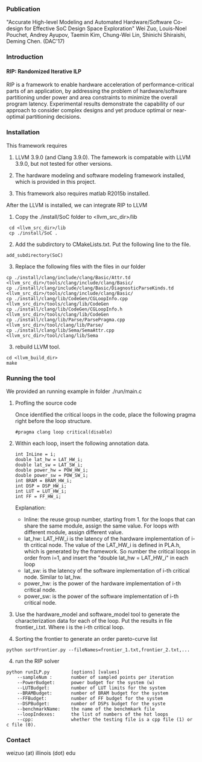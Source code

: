 ### Publication
"Accurate High-level Modeling and Automated Hardware/Software Co-design for Effective SoC Design Space Exploration" Wei Zuo, Louis-Noel Pouchet, Andrey Ayupov, Taemin Kim, Chung-Wei Lin, Shinichi Shiraishi, Deming Chen. (DAC'17)

### Introduction
#### RIP: Randomized Iterative ILP
RIP is a framework to enable hardware acceleration of performance-critical parts of an application, by addressing the problem of hardware/software partitioning under power and area constraints to minimize the overall program latency. Experimental results demonstrate the capability of our approach to consider complex designs and yet produce optimal or near-optimal partitioning decisions. 

### Installation

This framework requires 

1. LLVM 3.9.0 (and Clang 3.9.0). The famework is compatable with LLVM 3.9.0, but not tested for other versions.

2. The hardware modeling and software modeling framework installed, which is provided in this project.

3. This framework also requires matlab R2015b installed.


After the LLVM is installed, we can integrate RIP to LLVM

1. Copy the ./install/SoC folder to <llvm_src_dir>/lib
	
```
 cd <llvm_src_dir>/lib
 cp ./install/SoC .
```
2. Add the subdirctory to CMakeLists.txt. Put the following line to the file.

```
add_subdirectory(SoC)
```

3. Replace the following files with the files in our folder

```
cp ./install/clang/include/clang/Basic/Attr.td <llvm_src_dir>/tools/clang/include/clang/Basic/
cp ./install/clang/include/clang/Basic/DiagnosticParseKinds.td <llvm_src_dir>/tools/clang/include/clang/Basic/
cp ./install/clang/lib/CodeGen/CGLoopInfo.cpp <llvm_src_dir>/tools/clang/lib/CodeGen
cp ./install/clang/lib/CodeGen/CGLoopInfo.h <llvm_src_dir>/tools/clang/lib/CodeGen
cp ./install/clang/lib/Parse/ParsePragma.cpp <llvm_src_dir>/tool/clang/lib/Parse/
cp ./install/clang/lib/Sema/SemaAttr.cpp <llvm_src_dir>/tool/clang/lib/Sema

```
3. rebuild LLVM tool. 

```
cd <llvm_build_dir>
make
```


### Running the tool

We provided  an running example in folder ./run/main.c

1. Profling the source code

	Once identified the critical loops in the code, place the following pragma right before the loop structure.
	
	```
	#pragma clang loop critical(disable)
	```
2. Within each loop, insert the following annotation data. 

	```
	int InLine = i;
	double lat_hw = LAT_HW_i;  
	double lat_sw = LAT_SW_i;
	double power_hw = POW_HW_i;
	double power_sw = POW_SW_i;
	int BRAM = BRAM_HW_i;
	int DSP = DSP_HW_i;
	int LUT = LUT_HW_i;
	int FF = FF_HW_i;
	```
	Explanation: 
		
	* Inline: the reuse group number, starting from 1. for the loops that can share the same module, assign the same value. For loops with different module, assign different value. 
	* lat_hw: LAT_HW_i is the latency of the hardware implementation of i-th critical node. The value of the LAT_HW_i is defined in PLA.h, which is generated by the framework. So number the critical loops in order from i=1, and insert the "double lat_hw = LAT_HW_i" in each loop
	* lat_sw: is the latency of the software implementation of i-th critical node. Similar to lat_hw.
	* power_hw: is the power of the hardware implementation of i-th critical node.
	* power_sw: is the power of the software implementation of i-th critical node.
	
2. Use the hardware_model and software_model tool to generate the characterization data for each of the loop. Put the results in file frontier_i.txt. Where i is the i-th critical loop.

3. Sorting the frontier to generate an order pareto-curve list

```
python sortFrontier.py --fileNames=frontier_1.txt,frontier_2.txt,...
```
4. run the RIP solver

```
python runILP.py  		[options] [values]
	--sampleNum :		number of sampled points per iteration
	--PowerBudget:		power budget for the system (w)
	--LUTBudget:		number of LUT limits for the system
	--BRAMBudget:		number of BRAM budget for the system
	--FFBudget:			number of FF budget for the system
	--DSPBudget:		number of DSPs budget for the syste
	--benchmarkName:	the name of the benchmkark file
	--loopIndexes:		the list of numbers of the hot loops
	--cpp:				whether the testing file is a cpp file (1) or c file (0).
```

### Contact
weizuo (at) illinois (dot) edu


